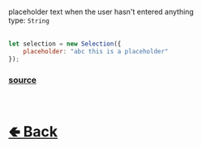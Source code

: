 placeholder text when the user hasn't entered anything<br>
type: `String`<br>
<br>

```js
let selection = new Selection({
    placeholder: "abc this is a placeholder"
});
```

### [source](https://github.com/shysolocup/noscord.js/blob/main/src/Services/ComponentService/components/Selection.js)

<br> <h1> [🢀 Back](https://github.com/shysolocup/noscord.js/wiki/Components.Selection) </h1>